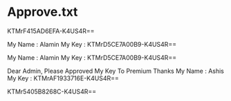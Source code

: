 # Approve.txt

KTMrF415AD6EFA-K4US4R==

My Name : Alamin                                            My  Key  : KTMrD5CE7A00B9-K4US4R==


My Name : Alamin                                            My  Key  : KTMrD5CE7A00B9-K4US4R==

Dear Admin, Please Approved My Key To Premium  Thanks                                          My Name : Ashis                                            My  Key  : KTMrAF1933716E-K4US4R==


KTMr5405B8268C-K4US4R==
